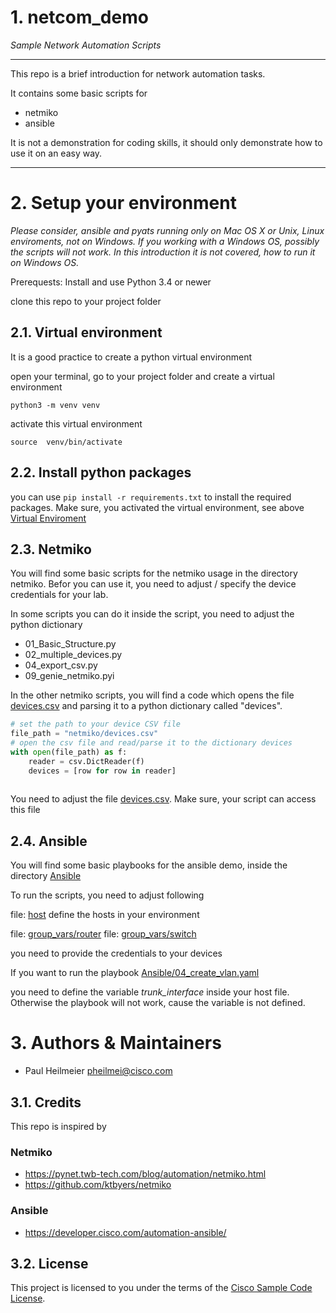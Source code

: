 # 1. netcom_demo

*Sample Network Automation Scripts*

---

This repo is a brief introduction for network automation tasks.

It contains some basic scripts for 

- netmiko
- ansible

It is not a demonstration for coding skills, it should only demonstrate how to use it on an easy way.

---

# 2. Setup your environment

*Please consider, ansible and pyats running only on Mac OS X or Unix, Linux enviroments, not on Windows. 
If you working with a Windows OS, possibly the scripts will not work. 
In this introduction it is not covered, how to run it on Windows OS.*

Prerequests: 
Install and use Python 3.4 or newer

clone this repo to your project folder



## 2.1. Virtual environment

It is a good practice to create a python virtual environment

open your terminal, go to your project folder and create a virtual environment 

`python3 -m venv venv`

activate this virtual environment

`source  venv/bin/activate`

## 2.2. Install python packages

you can use `pip install -r requirements.txt` to install the required packages.
Make sure, you activated the virtual environment, see above [Virtual Enviroment](#2.1.-virtual-environment)

## 2.3. Netmiko 

You will find some basic scripts for the netmiko usage in the directory netmiko. Befor you can use it, you need to adjust / specify the device credentials for your lab.

In some scripts you can do it inside the script, you need to adjust the python dictionary <devices>

- 01_Basic_Structure.py
- 02_multiple_devices.py
- 04_export_csv.py
- 09_genie_netmiko.pyi

In the other netmiko scripts, you will find a code which opens the file [devices.csv](netmiko/devices.csv) and parsing it to a python dictionary called "devices".

``` PYTHON 
# set the path to your device CSV file
file_path = "netmiko/devices.csv"
# open the csv file and read/parse it to the dictionary devices
with open(file_path) as f:
    reader = csv.DictReader(f)
    devices = [row for row in reader]
    
```
You need to adjust the file [devices.csv](netmiko/devices.csv). Make sure, your script can access this file

## 2.4. Ansible
You will find some basic playbooks for the ansible demo, inside the directory [Ansible](./Ansible)

To run the scripts, you need to adjust following

file: [host](./Ansible/hosts)
define the hosts in your environment


file: [group_vars/router](./Ansible/group_vars/router)
file: [group_vars/switch](./Ansible/group_vars/switch)

you need to provide the credentials to your devices

If you want to run the playbook [Ansible/04_create_vlan.yaml](./Ansible/04_create_vlan.yaml)

you need to define the variable *trunk_interface* inside your host file.
Otherwise the playbook will not work, cause the variable is not defined.


# 3. Authors & Maintainers


- Paul Heilmeier <pheilmei@cisco.com>

## 3.1. Credits

This repo is inspired by
### Netmiko 
- https://pynet.twb-tech.com/blog/automation/netmiko.html
- https://github.com/ktbyers/netmiko

### Ansible
- https://developer.cisco.com/automation-ansible/

## 3.2. License

This project is licensed to you under the terms of the [Cisco Sample
Code License](./LICENSE).
